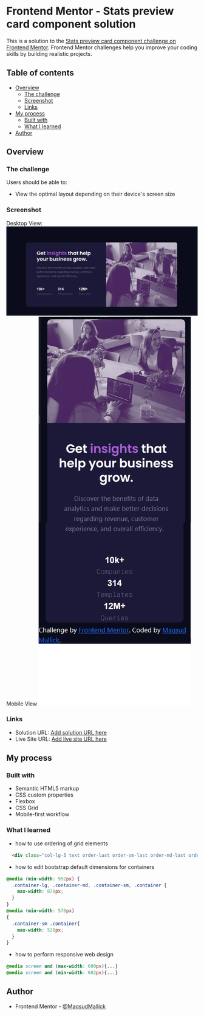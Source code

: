 # Frontend Mentor - Stats preview card component solution

This is a solution to the [Stats preview card component challenge on Frontend Mentor](https://www.frontendmentor.io/challenges/stats-preview-card-component-8JqbgoU62). Frontend Mentor challenges help you improve your coding skills by building realistic projects.

## Table of contents

- [Overview](#overview)
  - [The challenge](#the-challenge)
  - [Screenshot](#screenshot)
  - [Links](#links)
- [My process](#my-process)
  - [Built with](#built-with)
  - [What I learned](#what-i-learned)
- [Author](#author)

## Overview

### The challenge

Users should be able to:

- View the optimal layout depending on their device's screen size

### Screenshot

Desktop View:
![](./screenshot-desktop.jpg)
Mobile View
![](./screenshot-mob.jpg)


### Links

- Solution URL: [Add solution URL here](https://your-solution-url.com)
- Live Site URL: [Add live site URL here](https://your-live-site-url.com)

## My process

### Built with

- Semantic HTML5 markup
- CSS custom properties
- Flexbox
- CSS Grid
- Mobile-first workflow

### What I learned

- how to use ordering of grid elements

```html
  <div class="col-lg-5 text order-last order-sm-last order-md-last order-lg-first">
```

- how to edit bootstrap default dimensions for containers

```css
@media (min-width: 992px) {
  .container-lg, .container-md, .container-sm, .container {
    max-width: 878px;
  }
}
@media (min-width: 576px)
{
  .container-sm .container{
    max-width: 520px;
  }
}
```

- how to perform responsive web design
```css
@media screen and (max-width: 600px){...}
@media screen and (min-width: 602px){...}
```

## Author

- Frontend Mentor - [@MaqsudMallick](https://www.frontendmentor.io/profile/MaqsudMallick)
